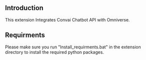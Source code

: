 ## Introduction

This extension Integrates Convai Chatbot API with Omniverse.


## Requirments

Please make sure you run "Install_requirments.bat" in the extension directory to install the required python packages.
